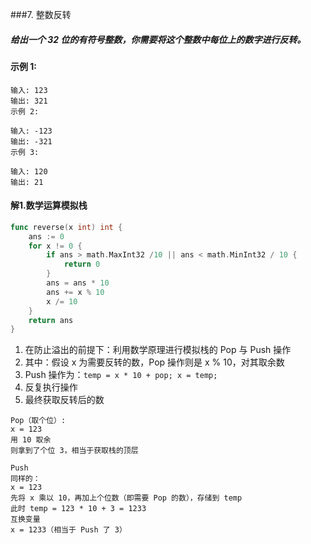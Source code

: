 ###7. 整数反转
 
##### 给出一个 32 位的有符号整数，你需要将这个整数中每位上的数字进行反转。
#### 示例 1:
```
输入: 123
输出: 321
示例 2:
        
输入: -123
输出: -321
示例 3:
 
输入: 120
输出: 21
```

#### 解1.数学运算模拟栈

```go
func reverse(x int) int {
	ans := 0
	for x != 0 {
		if ans > math.MaxInt32 /10 || ans < math.MinInt32 / 10 {
			return 0
		}
		ans = ans * 10
		ans += x % 10
		x /= 10
	}
	return ans
}
```
1. 在防止溢出的前提下：利用数学原理进行模拟栈的 Pop 与 Push 操作
2. 其中：假设 x 为需要反转的数，Pop 操作则是 x % 10，对其取余数
3. Push 操作为：``temp = x * 10 + pop; x = temp;``
4. 反复执行操作
5. 最终获取反转后的数
```
Pop（取个位）: 
x = 123
用 10 取余
则拿到了个位 3，相当于获取栈的顶层

Push
同样的：
x = 123
先将 x 乘以 10，再加上个位数（即需要 Pop 的数），存储到 temp 
此时 temp = 123 * 10 + 3 = 1233
互换变量
x = 1233（相当于 Push 了 3）
```